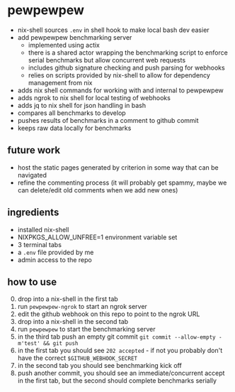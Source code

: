 # pewpewpew

- nix-shell sources `.env` in shell hook to make local bash dev easier
- add pewpewpew benchmarking server
  - implemented using actix
  - there is a shared actor wrapping the benchmarking script to enforce serial benchmarks but allow concurrent web requests
  - includes github signature checking and push parsing for webhooks
  - relies on scripts provided by nix-shell to allow for dependency management from nix
- adds nix shell commands for working with and internal to pewpewpew
- adds ngrok to nix shell for local testing of webhooks
- adds jq to nix shell for json handling in bash
- compares all benchmarks to develop
- pushes results of benchmarks in a comment to github commit
- keeps raw data locally for benchmarks

## future work

- host the static pages generated by criterion in some way that can be navigated
- refine the commenting process (it will probably get spammy, maybe we can delete/edit old comments when we add new ones)

## ingredients

- installed nix-shell
- NIXPKGS_ALLOW_UNFREE=1 environment variable set
- 3 terminal tabs
- a `.env` file provided by me
- admin access to the repo

## how to use

0. drop into a nix-shell in the first tab
0. run `pewpewpew-ngrok` to start an ngrok server
0. edit the github webhook on this repo to point to the ngrok URL
0. drop into a nix-shell in the second tab
0. run `pewpewpew` to start the benchmarking server
0. in the third tab push an empty git commit `git commit --allow-empty -m'test' && git push`
0. in the first tab you should see `202 accepted` - if not you probably don't have the correct `$GITHUB_WEBHOOK_SECRET`
0. in the second tab you should see benchmarking kick off
0. push another commit, you should see an immediate/concurrent accept in the first tab, but the second should complete benchmarks serially
